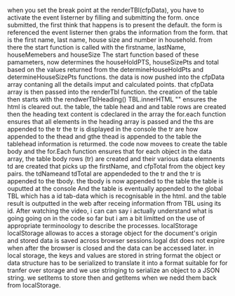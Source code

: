 when you set the break point at the renderTBl(cfpData), you have to activate the event listerner by filling and submitting the form. 
once submitted, the first think that happens is to present the default. 
the form is referenced  the event listerner then grabs the information from the form. that is the first name, last name, house size and number in household. 
from there the start function is called with the firstname, lastName, houseMemebers and houseSize
The start function based of these pamameters, now determines the houseHoldPTS, houseSizePts and total based  on the values returned from the determineHouseHoldPts and determineHouseSizePts functions.
the data is now pushed into the cfpData array contaning all the details imput and calculated points.
that cfpData array is then passed into the renderTbl function. 
the creation of the table then starts with the rendwerTblHeading()
TBL.innerHTML "" ensures the html is cleared out.
the table, the table head and and table rows are created
then the heading text content is cdeclared in the array 
the for.each function ensures that all elements in the heading array is passed and the ths are appended to the tr
the tr is displayed in the console
the tr are how appended to the thead
and gthe thead is appended to the table
the tablehead information is returmed.
the code now movees to create the table body
and the for.Each function ensures that for each object in the data array, 
the table body rows (tr) are created and their various data elemnents td are created that picks up the firstName, and cfpTotal from the object key pairs. 
the tdNameand tdTotal are appendeded to the tr and the tr is appended to the tbody.
the tbody is now appended to the table
the table is ouputted at the console
And the table is eventually appended to the global TBL which has a id tab-data which is recognisable in the html. and the table result is outputted in the web after receing information ffrom TBL using its id.
After watching the video, i can can say i actually understand what is going going on in the code so far but i am a bit limitted on the use of appropriate terminoology to describe the processes. 
localStorage
localStorage allowas to acces a storage object for the document's origin and stored data is saved across browser sessions.logal dst does not expire when after the browser is closed and the data can be accessed later. 
in local storage, the keys and values are stored in string format
the object or data structure has to be serialized to translate it into a format suitable for for tranfer over storage and we use stringing to serialize an object to a JSON string.
we setItems to store then and getItems when we nedd them back from localStorage.